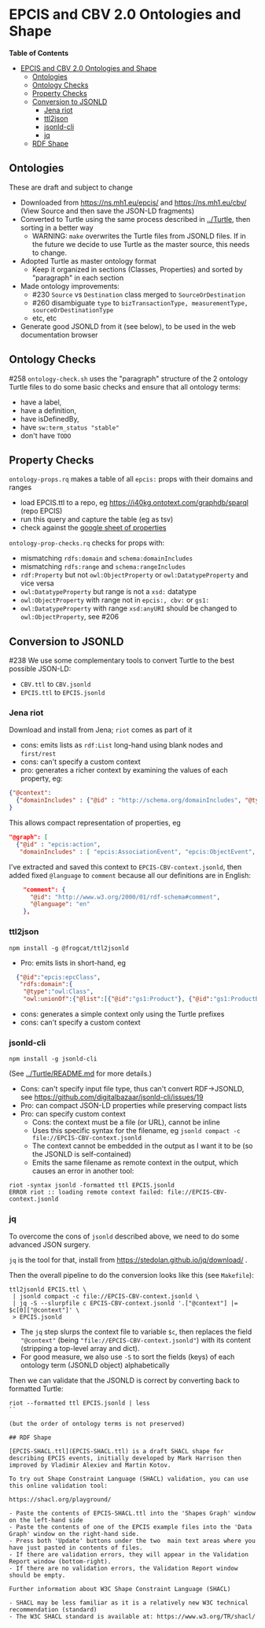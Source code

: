 # EPCIS and CBV 2.0 Ontologies and Shape

<!-- markdown-toc start - Don't edit this section. Run M-x markdown-toc-refresh-toc -->
**Table of Contents**

- [EPCIS and CBV 2.0 Ontologies and Shape](#epcis-and-cbv-20-ontologies-and-shape)
    - [Ontologies](#ontologies)
    - [Ontology Checks](#ontology-checks)
    - [Property Checks](#property-checks)
    - [Conversion to JSONLD](#conversion-to-jsonld)
        - [Jena riot](#jena-riot)
        - [ttl2json](#ttl2json)
        - [jsonld-cli](#jsonld-cli)
        - [jq](#jq)
    - [RDF Shape](#rdf-shape)

<!-- markdown-toc end -->

## Ontologies

These are draft and subject to change

- Downloaded from https://ns.mh1.eu/epcis/ and https://ns.mh1.eu/cbv/ (View Source and then save the JSON-LD fragments)
- Converted to Turtle using the same process described in [../Turtle](../Turtle), then sorting in a better way
  - WARNING: `make` overwrites the Turtle files from JSONLD files. 
    If in the future we decide to use Turtle as the master source, this needs to change.
- Adopted Turtle as master ontology format
  - Keep it organized in sections (Classes, Properties) and sorted by "paragraph" in each section
- Made ontology improvements:
  - #230 `Source` vs `Destination` class merged to `SourceOrDestination`
  - #260 disambiguate `type` to `bizTransactionType, measurementType, sourceOrDestinationType`
  - etc, etc
- Generate good JSONLD from it (see below), to be used in the web documentation browser

## Ontology Checks

#258
`ontology-check.sh` uses the "paragraph" structure of the 2 ontology Turtle files to do some basic checks and ensure that all ontology terms:

- have a label,
- have a definition,
- have isDefinedBy, 
- have `sw:term_status "stable"`
- don't have `TODO`

## Property Checks

`ontology-props.rq` makes a table of all `epcis:` props with their domains and ranges

- load EPCIS.ttl to a repo, eg https://i40kg.ontotext.com/graphdb/sparql (repo EPCIS)
- run this query and capture the table (eg as tsv)
- check against the [google sheet of properties](https://docs.google.com/spreadsheets/d/19lseUd1kHiz48VNtrHXy6kafLTlNzS1GsaYiBqdT4UA/edit#gid=606879607)

`ontology-prop-checks.rq` checks for props with:

- mismatching `rdfs:domain` and `schema:domainIncludes`
- mismatching `rdfs:range` and `schema:rangeIncludes`
- `rdf:Property` but not `owl:ObjectProperty` or `owl:DatatypeProperty` and vice versa
- `owl:DatatypeProperty` but range is not a `xsd:` datatype
- `owl:ObjectProperty` with range not in `epcis:, cbv:` or `gs1:`
- `owl:DatatypeProperty` with range `xsd:anyURI` should be changed to `owl:ObjectProperty`, see #206

## Conversion to JSONLD

#238
We use some complementary tools to convert Turtle to the best possible JSON-LD:
- `CBV.ttl` to `CBV.jsonld`
- `EPCIS.ttl` to `EPCIS.jsonld`

### Jena riot

Download and install from Jena; `riot` comes as part of it

- cons: emits lists as `rdf:List` long-hand using blank nodes and `first/rest`
- cons: can't specify a custom context
- pro: generates a richer context by examining the values of each property, eg:

```json
{"@context":
  {"domainIncludes" : {"@id" : "http://schema.org/domainIncludes", "@type" : "@id"}}
}
```

This allows compact representation of properties, eg
```json
"@graph": [
  {"@id" : "epcis:action", 
   "domainIncludes" : [ "epcis:AssociationEvent", "epcis:ObjectEvent", "epcis:AggregationEvent", "epcis:TransactionEvent" ]}]}
```

I've extracted and saved this context to `EPCIS-CBV-context.jsonld`,
then added fixed `@language` to `comment` because all our definitions are in English:
```json
    "comment": {
      "@id": "http://www.w3.org/2000/01/rdf-schema#comment",
      "@language": "en"
    },
```

### ttl2json

```
npm install -g @frogcat/ttl2jsonld
```

- Pro: emits lists in short-hand, eg

```json
  {"@id":"epcis:epcClass",
   "rdfs:domain":{
    "@type":"owl:Class",
    "owl:unionOf":{"@list":[{"@id":"gs1:Product"}, {"@id":"gs1:ProductBatch"}]}}}
```

- cons: generates a simple context only using the Turtle prefixes
- cons: can't specify a custom context

### jsonld-cli

```
npm install -g jsonld-cli
```
(See [../Turtle/README.md](../Turtle/README.md) for more details.)

- Cons: can't specify input file type, thus can't convert RDF->JSONLD, see https://github.com/digitalbazaar/jsonld-cli/issues/19
- Pro: can compact JSON-LD properties while preserving compact lists
- Pro: can specify custom context
  - Cons: the context must be a file (or URL), cannot be inline
  - Uses this specific syntax for the filename, eg `jsonld compact -c file://EPCIS-CBV-context.jsonld`
  - The context cannot be embedded in the output as I want it to be (so the JSONLD is self-contained)
  - Emits the same filename as remote context in the output, which causes an error in another tool:

```
riot -syntax jsonld -formatted ttl EPCIS.jsonld
ERROR riot :: loading remote context failed: file://EPCIS-CBV-context.jsonld
```

### jq

To overcome the cons of `jsonld` described above, we need to do some advanced JSON surgery.

`jq` is the tool for that, install from https://stedolan.github.io/jq/download/ .

Then the overall pipeline to do the conversion looks like this (see `Makefile`):

```
ttl2jsonld EPCIS.ttl \
 | jsonld compact -c file://EPCIS-CBV-context.jsonld \
 | jq -S --slurpfile c EPCIS-CBV-context.jsonld '.["@context"] |= $c[0]["@context"]' \
 > EPCIS.jsonld
```

- The `jq` step slurps the context file to variable `$c`, then
  replaces the field `"@context"` (being `"file://EPCIS-CBV-context.jsonld"`)
  with its content (stripping a top-level array and dict).
- For good measure, we also use `-S` to sort the fields (keys) of each ontology term (JSONLD object) alphabetically

Then we can validate that the JSONLD is correct by converting back to formatted Turtle:

```
riot --formatted ttl EPCIS.jsonld | less
``

(but the order of ontology terms is not preserved)

## RDF Shape

[EPCIS-SHACL.ttl](EPCIS-SHACL.ttl) is a draft SHACL shape for describing EPCIS events, initially developed by Mark Harrison then improved by Vladimir Alexiev and Martin Kotov.

To try out Shape Constraint Language (SHACL) validation, you can use this online validation tool:

https://shacl.org/playground/

- Paste the contents of EPCIS-SHACL.ttl into the 'Shapes Graph' window on the left-hand side
- Paste the contents of one of the EPCIS example files into the 'Data Graph' window on the right-hand side.
- Press both 'Update' buttons under the two  main text areas where you have just pasted in contents of files.
- If there are validation errors, they will appear in the Validation Report window (bottom-right).
- If there are no validation errors, the Validation Report window should be empty.

Further information about W3C Shape Constraint Language (SHACL)

- SHACL may be less familiar as it is a relatively new W3C technical recommendation (standard)
- The W3C SHACL standard is available at: https://www.w3.org/TR/shacl/

